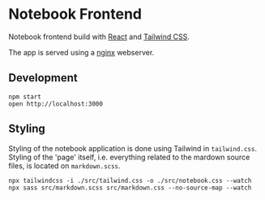 # Notebook Frontend

Notebook frontend build with [React](https://react.dev) and [Tailwind CSS](https://tailwindcss.com).

The app is served using a [nginx](https://nginx.org) webserver.

## Development

    npm start
    open http://localhost:3000

## Styling

Styling of the notebook application is done using Tailwind in `tailwind.css`. Styling of the 'page' itself, i.e. everything related to the mardown source files,
is located on `markdown.scss`.

    npx tailwindcss -i ./src/tailwind.css -o ./src/notebook.css --watch
    npx sass src/markdown.scss src/markdown.css --no-source-map --watch
